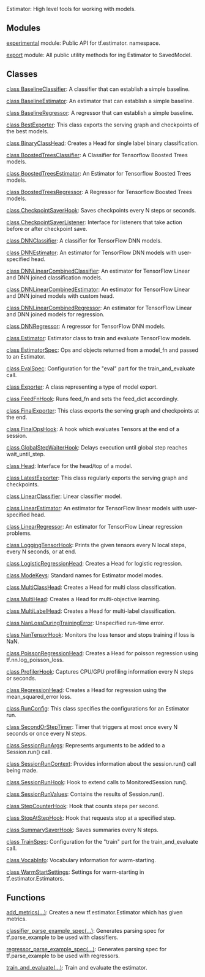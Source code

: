 Estimator: High level tools for working with models.
## Modules
[experimental](https://tensorflow.google.cn/api_docs/python/tf/estimator/experimental) module: Public API for tf.estimator. namespace.

[export](https://tensorflow.google.cn/api_docs/python/tf/estimator/export) module: All public utility methods for ing Estimator to SavedModel.

## Classes
[class BaselineClassifier](https://tensorflow.google.cn/api_docs/python/tf/estimator/BaselineClassifier): A classifier that can establish a simple baseline.

[class BaselineEstimator](https://tensorflow.google.cn/api_docs/python/tf/estimator/BaselineEstimator): An estimator that can establish a simple baseline.

[class BaselineRegressor](https://tensorflow.google.cn/api_docs/python/tf/estimator/BaselineRegressor): A regressor that can establish a simple baseline.

[class BestExporter](https://tensorflow.google.cn/api_docs/python/tf/estimator/BestExporter): This class exports the serving graph and checkpoints of the best models.

[class BinaryClassHead](https://tensorflow.google.cn/api_docs/python/tf/estimator/BinaryClassHead): Creates a Head for single label binary classification.

[class BoostedTreesClassifier](https://tensorflow.google.cn/api_docs/python/tf/estimator/BoostedTreesClassifier): A Classifier for Tensorflow Boosted Trees models.

[class BoostedTreesEstimator](https://tensorflow.google.cn/api_docs/python/tf/estimator/BoostedTreesEstimator): An Estimator for Tensorflow Boosted Trees models.

[class BoostedTreesRegressor](https://tensorflow.google.cn/api_docs/python/tf/estimator/BoostedTreesRegressor): A Regressor for Tensorflow Boosted Trees models.

[class CheckpointSaverHook](https://tensorflow.google.cn/api_docs/python/tf/estimator/CheckpointSaverHook): Saves checkpoints every N steps or seconds.

[class CheckpointSaverListener](https://tensorflow.google.cn/api_docs/python/tf/estimator/CheckpointSaverListener): Interface for listeners that take action before or after checkpoint save.

[class DNNClassifier](https://tensorflow.google.cn/api_docs/python/tf/estimator/DNNClassifier): A classifier for TensorFlow DNN models.

[class DNNEstimator](https://tensorflow.google.cn/api_docs/python/tf/estimator/DNNEstimator): An estimator for TensorFlow DNN models with user-specified head.

[class DNNLinearCombinedClassifier](https://tensorflow.google.cn/api_docs/python/tf/estimator/DNNLinearCombinedClassifier): An estimator for TensorFlow Linear and DNN joined classification models.

[class DNNLinearCombinedEstimator](https://tensorflow.google.cn/api_docs/python/tf/estimator/DNNLinearCombinedEstimator): An estimator for TensorFlow Linear and DNN joined models with custom head.

[class DNNLinearCombinedRegressor](https://tensorflow.google.cn/api_docs/python/tf/estimator/DNNLinearCombinedRegressor): An estimator for TensorFlow Linear and DNN joined models for regression.

[class DNNRegressor](https://tensorflow.google.cn/api_docs/python/tf/estimator/DNNRegressor): A regressor for TensorFlow DNN models.

[class Estimator](https://tensorflow.google.cn/api_docs/python/tf/estimator/Estimator): Estimator class to train and evaluate TensorFlow models.

[class EstimatorSpec](https://tensorflow.google.cn/api_docs/python/tf/estimator/EstimatorSpec): Ops and objects returned from a model_fn and passed to an Estimator.

[class EvalSpec](https://tensorflow.google.cn/api_docs/python/tf/estimator/EvalSpec): Configuration for the "eval" part for the train_and_evaluate call.

[class Exporter](https://tensorflow.google.cn/api_docs/python/tf/estimator/Exporter): A class representing a type of model export.

[class FeedFnHook](https://tensorflow.google.cn/api_docs/python/tf/estimator/FeedFnHook): Runs feed_fn and sets the feed_dict accordingly.

[class FinalExporter](https://tensorflow.google.cn/api_docs/python/tf/estimator/FinalExporter): This class exports the serving graph and checkpoints at the end.

[class FinalOpsHook](https://tensorflow.google.cn/api_docs/python/tf/estimator/FinalOpsHook): A hook which evaluates Tensors at the end of a session.

[class GlobalStepWaiterHook](https://tensorflow.google.cn/api_docs/python/tf/estimator/GlobalStepWaiterHook): Delays execution until global step reaches wait_until_step.

[class Head](https://tensorflow.google.cn/api_docs/python/tf/estimator/Head): Interface for the head/top of a model.

[class LatestExporter](https://tensorflow.google.cn/api_docs/python/tf/estimator/LatestExporter): This class regularly exports the serving graph and checkpoints.

[class LinearClassifier](https://tensorflow.google.cn/api_docs/python/tf/estimator/LinearClassifier): Linear classifier model.

[class LinearEstimator](https://tensorflow.google.cn/api_docs/python/tf/estimator/LinearEstimator): An estimator for TensorFlow linear models with user-specified head.

[class LinearRegressor](https://tensorflow.google.cn/api_docs/python/tf/estimator/LinearRegressor): An estimator for TensorFlow Linear regression problems.

[class LoggingTensorHook](https://tensorflow.google.cn/api_docs/python/tf/estimator/LoggingTensorHook): Prints the given tensors every N local steps, every N seconds, or at end.

[class LogisticRegressionHead](https://tensorflow.google.cn/api_docs/python/tf/estimator/LogisticRegressionHead): Creates a Head for logistic regression.

[class ModeKeys](https://tensorflow.google.cn/api_docs/python/tf/estimator/ModeKeys): Standard names for Estimator model modes.

[class MultiClassHead](https://tensorflow.google.cn/api_docs/python/tf/estimator/MultiClassHead): Creates a Head for multi class classification.

[class MultiHead](https://tensorflow.google.cn/api_docs/python/tf/estimator/MultiHead): Creates a Head for multi-objective learning.

[class MultiLabelHead](https://tensorflow.google.cn/api_docs/python/tf/estimator/MultiLabelHead): Creates a Head for multi-label classification.

[class NanLossDuringTrainingError](https://tensorflow.google.cn/api_docs/python/tf/estimator/NanLossDuringTrainingError): Unspecified run-time error.

[class NanTensorHook](https://tensorflow.google.cn/api_docs/python/tf/estimator/NanTensorHook): Monitors the loss tensor and stops training if loss is NaN.

[class PoissonRegressionHead](https://tensorflow.google.cn/api_docs/python/tf/estimator/PoissonRegressionHead): Creates a Head for poisson regression using tf.nn.log_poisson_loss.

[class ProfilerHook](https://tensorflow.google.cn/api_docs/python/tf/estimator/ProfilerHook): Captures CPU/GPU profiling information every N steps or seconds.

[class RegressionHead](https://tensorflow.google.cn/api_docs/python/tf/estimator/RegressionHead): Creates a Head for regression using the mean_squared_error loss.

[class RunConfig](https://tensorflow.google.cn/api_docs/python/tf/estimator/RunConfig): This class specifies the configurations for an Estimator run.

[class SecondOrStepTimer](https://tensorflow.google.cn/api_docs/python/tf/estimator/SecondOrStepTimer): Timer that triggers at most once every N seconds or once every N steps.

[class SessionRunArgs](https://tensorflow.google.cn/api_docs/python/tf/estimator/SessionRunArgs): Represents arguments to be added to a Session.run() call.

[class SessionRunContext](https://tensorflow.google.cn/api_docs/python/tf/estimator/SessionRunContext): Provides information about the session.run() call being made.

[class SessionRunHook](https://tensorflow.google.cn/api_docs/python/tf/estimator/SessionRunHook): Hook to extend calls to MonitoredSession.run().

[class SessionRunValues](https://tensorflow.google.cn/api_docs/python/tf/estimator/SessionRunValues): Contains the results of Session.run().

[class StepCounterHook](https://tensorflow.google.cn/api_docs/python/tf/estimator/StepCounterHook): Hook that counts steps per second.

[class StopAtStepHook](https://tensorflow.google.cn/api_docs/python/tf/estimator/StopAtStepHook): Hook that requests stop at a specified step.

[class SummarySaverHook](https://tensorflow.google.cn/api_docs/python/tf/estimator/SummarySaverHook): Saves summaries every N steps.

[class TrainSpec](https://tensorflow.google.cn/api_docs/python/tf/estimator/TrainSpec): Configuration for the "train" part for the train_and_evaluate call.

[class VocabInfo](https://tensorflow.google.cn/api_docs/python/tf/estimator/VocabInfo): Vocabulary information for warm-starting.

[class WarmStartSettings](https://tensorflow.google.cn/api_docs/python/tf/estimator/WarmStartSettings): Settings for warm-starting in tf.estimator.Estimators.

## Functions
[add_metrics(...)](https://tensorflow.google.cn/api_docs/python/tf/estimator/add_metrics): Creates a new tf.estimator.Estimator which has given metrics.

[classifier_parse_example_spec(...)](https://tensorflow.google.cn/api_docs/python/tf/estimator/classifier_parse_example_spec): Generates parsing spec for tf.parse_example to be used with classifiers.

[regressor_parse_example_spec(...)](https://tensorflow.google.cn/api_docs/python/tf/estimator/regressor_parse_example_spec): Generates parsing spec for tf.parse_example to be used with regressors.

[train_and_evaluate(...)](https://tensorflow.google.cn/api_docs/python/tf/estimator/train_and_evaluate): Train and evaluate the estimator.

